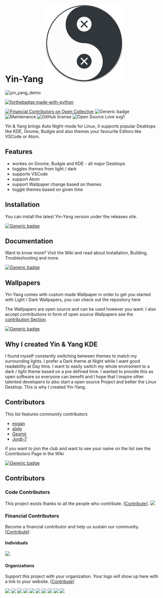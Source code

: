 # Yin-Yang ![icon](./src/ui/assets/icon.png)

![yin_yang_demo](./assets/yin-yang.gif)

[![forthebadge made-with-python](http://ForTheBadge.com/images/badges/made-with-python.svg)](https://www.python.org/)

[![Financial Contributors on Open Collective](https://opencollective.com/Yin-Yang/all/badge.svg?label=financial+contributors)](https://opencollective.com/Yin-Yang) ![Generic badge](https://img.shields.io/badge/release-1.0-RED.svg) ![Maintenance](https://img.shields.io/badge/Maintained%3F-no-green.svg) ![GitHub license](https://img.shields.io/github/license/Naereen/StrapDown.js.svg) ![Open Source Love svg1](https://badges.frapsoft.com/os/v1/open-source.svg?v=103)

Yin & Yang brings Auto Night-mode for Linux, it supports popular Desktops like KDE, Gnome, Budgie and also themes your favourite Editors like VSCode or Atom. 



## Features

* workes on Gnome, Budgie and KDE - all major Desktops
* toggles themes from light / dark
* supports VSCode
* support Atom
* support Wallpaper change based on themes
* toggle themes based on given time

## Installation
You can install the latest Yin-Yang version under the releases site.

[![Generic badge](https://img.shields.io/badge/See-releases-BLUE.svg)](<https://github.com/daehruoydeef/Yin-Yang/releases>)

## Documentation

Want to know more? Visit the Wiki and read about Installation, Building, Troubleshooting and more.

[![Generic badge](https://img.shields.io/badge/Visit-Wiki-BLUE.svg)](<https://github.com/daehruoydeef/Yin-Yang/wiki>)



## Wallpapers

Yin-Yang comes with custom made Wallpaper in order to get you started with Light / Dark Wallpapers, you can check out the repository here

The Wallpapers are open source and can be used however you want. I also accept contributions in form of open source Wallpapers see the [contribution Section](https://github.com/daehruoydeef/Yin-Yang/wiki/Supporting-Yin-Yang#create-yin-yang-wallpapers).

[![Generic badge](https://img.shields.io/badge/Get-Wallpapers-BLUE.svg)](https://github.com/daehruoydeef/Wallpaper-yin-yang)



## Why I created Yin & Yang KDE

I found myself constantly switching between themes to match my surrounding lights. I prefer a Dark theme at Night while I want good readability at Day time. I want to easily switch my whole enviroment to a dark / light theme based on a pre defined time. I wanted to provide this as open software so everyone can benefit and I hope that I inspire other talented developers to also start a open source Project and better the Linux Desktop. This is why I created Yin-Yang.



## Contributors

This list features community contributors

* [eogan](https://github.com/eogan)
* [alxlg](https://github.com/alxlg)
* [Gesmir](https://github.com/Gesmir)
* [Jordi-7](https://github.com/jordi-7)

if you want to join the club and want to see your name on the list see the Contributors Page in the Wiki

[![Generic badge](https://img.shields.io/badge/Join-contributors-BLUE.svg)](https://github.com/daehruoydeef/Wallpaper-yin-yang)






## Contributors

### Code Contributors

This project exists thanks to all the people who contribute. [[Contribute](CONTRIBUTING.md)].
<a href="https://github.com/daehruoydeef/Yin-Yang/graphs/contributors"><img src="https://opencollective.com/Yin-Yang/contributors.svg?width=890&button=false" /></a>

### Financial Contributors

Become a financial contributor and help us sustain our community. [[Contribute](https://opencollective.com/Yin-Yang/contribute)]

#### Individuals

<a href="https://opencollective.com/Yin-Yang"><img src="https://opencollective.com/Yin-Yang/individuals.svg?width=890"></a>

#### Organizations

Support this project with your organization. Your logo will show up here with a link to your website. [[Contribute](https://opencollective.com/Yin-Yang/contribute)]

<a href="https://opencollective.com/Yin-Yang/organization/0/website"><img src="https://opencollective.com/Yin-Yang/organization/0/avatar.svg"></a>
<a href="https://opencollective.com/Yin-Yang/organization/1/website"><img src="https://opencollective.com/Yin-Yang/organization/1/avatar.svg"></a>
<a href="https://opencollective.com/Yin-Yang/organization/2/website"><img src="https://opencollective.com/Yin-Yang/organization/2/avatar.svg"></a>
<a href="https://opencollective.com/Yin-Yang/organization/3/website"><img src="https://opencollective.com/Yin-Yang/organization/3/avatar.svg"></a>
<a href="https://opencollective.com/Yin-Yang/organization/4/website"><img src="https://opencollective.com/Yin-Yang/organization/4/avatar.svg"></a>
<a href="https://opencollective.com/Yin-Yang/organization/5/website"><img src="https://opencollective.com/Yin-Yang/organization/5/avatar.svg"></a>
<a href="https://opencollective.com/Yin-Yang/organization/6/website"><img src="https://opencollective.com/Yin-Yang/organization/6/avatar.svg"></a>
<a href="https://opencollective.com/Yin-Yang/organization/7/website"><img src="https://opencollective.com/Yin-Yang/organization/7/avatar.svg"></a>
<a href="https://opencollective.com/Yin-Yang/organization/8/website"><img src="https://opencollective.com/Yin-Yang/organization/8/avatar.svg"></a>
<a href="https://opencollective.com/Yin-Yang/organization/9/website"><img src="https://opencollective.com/Yin-Yang/organization/9/avatar.svg"></a>
